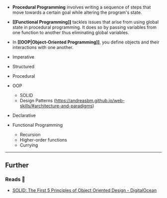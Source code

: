 - **Procedural Programming** involves writing a sequence of steps that move towards a certain goal while altering the program's state.

- **[[Functional Programming]]** tackles issues that arise from using global state in procedural programming. It does so by passing variables from one function to another thus eliminating global variables.

- In **[[OOP|Object-Oriented Programming]]**, you define objects and their interactions with one another. 

- Imperative
- Structured
- Procedural
- OOP
    - SOLID
    - Design Patterns (https://andreasbm.github.io/web-skills/#architecture-and-paradigms)
- Declarative
- Functional Programming
    - Recursion
    - Higher-order functions
    - Currying


---
## Further

### Reads 📄

- [SOLID: The First 5 Principles of Object Oriented Design - DigitalOcean](https://www.digitalocean.com/community/conceptual-articles/s-o-l-i-d-the-first-five-principles-of-object-oriented-design)